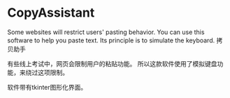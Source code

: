 # CopyAssistant
Some websites will restrict users' pasting behavior. You can use this software to help you paste text. Its principle is to simulate the keyboard.
拷贝助手

有些线上考试中，网页会限制用户的粘贴功能。
所以这款软件使用了模拟键盘功能，来绕过这项限制。

软件带有tkinter图形化界面。
